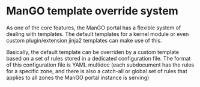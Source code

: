 # ManGO template override system

As one of the core features, the ManGO portal has a flexible system of dealing with templates. The default templates for a kernel module or even custom plugin/extension jinja2 templates can make use of this.

Basically, the default template can be overriden by a custom template based on a set of rules stored in a dedicated configuration file. The format of this configuration file is YAML multidoc (each subdocument has the rules for a specific zone, and there is also a catch-all or global set of rules that applies to all zones the ManGO portal instance is serving)
